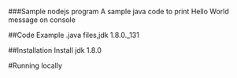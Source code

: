 ###Sample nodejs program
	A sample java code to print Hello World message on console

##Code Example
	.java files,jdk 1.8.0._131

##Installation
	Install jdk 1.8.0

#Running locally